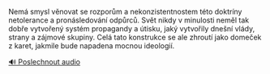 
Nemá smysl věnovat se rozporům a nekonzistentnostem této doktríny netolerance a pronásledování odpůrců. Svět nikdy v minulosti neměl tak dobře vytvořený systém propagandy a útisku, jaký vytvořily dnešní vlády, strany a zájmové skupiny. Celá tato konstrukce se ale zhroutí jako domeček z karet, jakmile bude napadena mocnou ideologií.

[🔊 Poslechnout audio](/data/7-paragraphs/audio/chapter_169/para_014-Nem-smysl-vnovat-se-rozporm-a-nekonzistentnoste.mp3)

